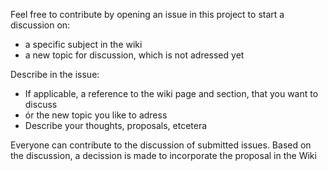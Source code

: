 Feel free to contribute by opening an issue in this project to start a discussion on:

   * a specific subject in the wiki
   * a new topic for discussion, which is not adressed yet

Describe in the issue:

   * If applicable, a reference to the wiki page and section, that you want to discuss
   * ór the new topic you like to adress
   * Describe your thoughts, proposals, etcetera

Everyone can contribute to the discussion of submitted issues. Based on the discussion, a decission is made to incorporate the proposal in the Wiki
